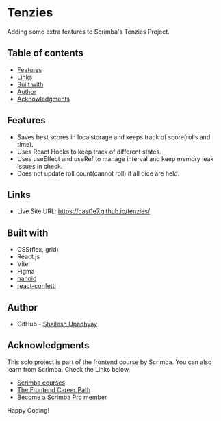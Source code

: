 # Tenzies

Adding some extra features to Scrimba's Tenzies Project.

## Table of contents

- [Features](#features)
- [Links](#links)
- [Built with](#built-with)
- [Author](#author)
- [Acknowledgments](#acknowledgments)

## Features

- Saves best scores in localstorage and keeps track of score(rolls and time).
- Uses React Hooks to keep track of different states.
- Uses useEffect and useRef to manage interval and keep memory leak issues in check.
- Does not update roll count(cannot roll) if all dice are held.

## Links

- Live Site URL: https://cast1e7.github.io/tenzies/


## Built with

- CSS(flex, grid)
- React.js
- Vite
- Figma
- [nanoid](https://www.npmjs.com/package/nanoid)
- [react-confetti](https://www.npmjs.com/package/react-confetti)


## Author

- GitHub - [Shailesh Upadhyay](https://github.com/Cast1e7)

## Acknowledgments

This solo project is part of the frontend course by Scrimba. 
You can also learn from Scrimba. Check the Links below.

- [Scrimba courses](https://scrimba.com/allcourses)
- [The Frontend Career Path](https://scrimba.com/learn/frontend)
- [Become a Scrimba Pro member](https://scrimba.com/pricing)

Happy Coding!
